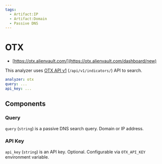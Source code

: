 ```yaml
---
tags:
  - Artifact:IP
  - Artifact:Domain
  - Passive DNS
---
```


# OTX

- [https://otx.alienvault.com/](https://otx.alienvault.com/dashboard/new)

This analyzer uses [OTX API v1](https://otx.alienvault.com/api) (`/api/v1/indicators/`) API to search.

```yaml
analyzer: otx
query: ...
api_key: ...
```

## Components

### Query

`query` (`string`) is a passive DNS search query. Domain or IP address.

### API Key

`api_key` (`string`) is an API key. Optional. Configurable via `OTX_API_KEY` environment variable.
